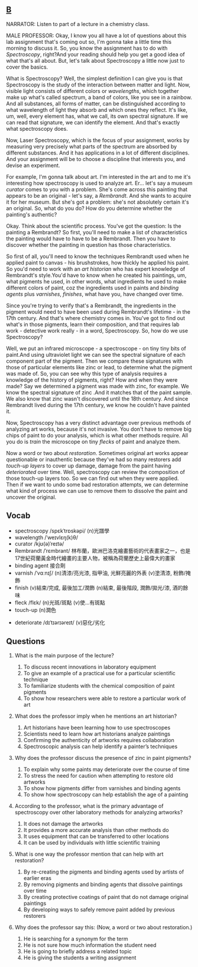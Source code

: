## [B](https://img.kmf.com/toefl/listening/audio/3be9a9c4cc3cc0fbb25233e34d6b35c6.mp3)

NARRATOR: Listen to part of a lecture in a chemistry class.

MALE PROFESSOR: Okay, I know you all have a lot of questions about this lab assignment that's coming out so, I'm gonna take a little time this morning to discuss it. So, you know the assignment has to do with *Spectroscopy*, right?And your reading should help you get a good idea of what that's all about. But, let's talk about Spectroscopy a little now just to cover the basics.

What is Spectroscopy? Well, the simplest definition I can give you is that Spectroscopy is the study of the interaction between matter and light. Now, visible light consists of different colors or *wavelengths*, which together make up what's called spectrum, a band of colors, like you see in a rainbow. And all substances, all forms of matter, can be distinguished according to what wavelength of light they absorb and which ones they reflect. It's like, um, well, every element has, what we call, its own spectral signature. If we can read that signature, we can identify the element. And that's exactly what spectroscopy does.

Now, Laser Spectroscopy, which is the focus of your assignment, works by measuring very precisely what parts of the spectrum are absorbed by different substances. And it has applications in a lot of different disciplines. And your assignment will be to choose a discipline that interests you, and devise an experiment.

For example, I'm gonna talk about art. I'm interested in the art and to me it's interesting how spectroscopy is used to analyze art. Er... let's say a museum *curator* comes to you with a problem. She's come across this painting that appears to be an original - let's say, a *Rembrandt*. And she wants to acquire it for her museum. But she's got a problem: she's not absolutely certain it's an original. So, what do you do? How do you determine whether the painting's authentic?

Okay. Think about the scientific process. You've got the question: Is the painting a Rembrandt? So first, you'll need to make a list of characteristics the painting would have to have to be a Rembrandt. Then you have to discover whether the painting in question has those characteristics.

So first of all, you'll need to know the techniques Rembrandt used when he applied paint to canvas - his brushstrokes, how thickly he applied his paint. So you'd need to work with an *art historian* who has expert knowledge of Rembrandt's style.You'd have to know when he created his paintings, um, what pigments he used, in other words, what ingredients he used to make different colors of paint, coz the ingredients used in paints and *binding agents* plus *varnishes*, *finishes*, what have you, have changed over time.

Since you're trying to verify that's a Rembrandt, the ingredients in the pigment would need to have been used during Rembrandt's lifetime - in the 17th century. And that's where chemistry comes in. You've got to find out what's in those pigments, learn their composition, and that requires lab work - detective work really - in a word, Spectroscopy. So, how do we use Spectroscopy?

Well, we put an infrared microscope - a spectroscope - on tiny tiny bits of paint.And using ultraviolet light we can see the spectral signature of each component part of the pigment. Then we compare these signatures with those of particular elements like zinc or lead, to determine what the pigment was made of. So, you can see why this type of analysis requires a knowledge of the history of pigments, right? How and when they were made? Say we determined a pigment was made with zinc, for example. We know the spectral signature of zinc .And it matches that of the paint sample. We also know that zinc wasn't discovered until the 18th century. And since Rembrandt lived during the 17th century, we know he couldn't have painted it.

Now, Spectroscopy has a very distinct advantage over previous methods of analyzing art works, because it's not invasive. You don't have to remove big chips of paint to do your analysis, which is what other methods require. All you do is *train* the microscope on tiny *flecks* of paint and analyze them.

Now a word or two about *restoration*. Sometimes original art works appear questionable or inauthentic because they've had so many restorers add *touch-up layers* to cover up damage, damage from the paint having *deteriorated* over time. Well, spectroscopy can review the composition of those touch-up layers too. So we can find out when they were applied. Then if we want to undo some bad restoration attempts, we can determine what kind of process we can use to remove them to dissolve the paint and uncover the original.

## Vocab
- spectroscopy /spɛkˈtrɒskəpi/ (n)光譜學
- wavelength /ˈweɪvlɛŋ(k)θ/ 
- curator /kjʊ(ə)ˈreɪtə/ 
- Rembrandt /ˈrɛmbrant/ 林布蘭，歐洲巴洛克繪畫藝術的代表畫家之一，也是17世紀荷蘭黃金時代繪畫的主要人物，被稱為荷蘭歷史上最偉大的畫家
- binding agent 接合劑
- varnish /ˈvɑːnɪʃ/ (n)清漆/亮光漆, 指甲油, 光鮮亮麗的外表 (v)塗清漆, 粉飾/掩飾
- finish (v)結束/完成, 最後加工/潤飾 (n)結束, 最後階段, 潤飾/拋光/漆, 酒的餘味
- fleck /flɛk/ (n)光斑/斑點 (v)使…有斑點
- touch-up (n)潤色
+ deteriorate /dɪˈtɪərɪəreɪt/ (v)惡化/劣化

## Questions
1. What is the main purpose of the lecture? 
	1. To discuss recent innovations in laboratory equipment
	1. To give an example of a practical use for a particular scientific technique
	1. To familiarize students with the chemical composition of paint pigments
	1. To show how researchers were able to restore a particular work of art

2. What does the professor imply when he mentions an art historian? 
	1. Art historians have been learning how to use spectroscopes
	1. Scientists need to learn how art historians analyze paintings
	1. Confirming the authenticity of artworks requires collaboration
	1. Spectroscopic analysis can help identify a painter’s techniques

3. Why does the professor discuss the presence of zinc in paint pigments? 
	1. To explain why some paints may deteriorate over the course of time
	1. To stress the need for caution when attempting to restore old artworks
	1. To show how pigments differ from varnishes and binding agents
	1. To show how spectroscopy can help establish the age of a painting

4. According to the professor, what is the primary advantage of spectroscopy over other laboratory methods for analyzing artworks? 
	1. It does not damage the artworks
	1. It provides a more accurate analysis than other methods do
	1. It uses equipment that can be transferred to other locations
	1. It can be used by individuals with little scientific training

5. What is one way the professor mention that can help with art restoration? 
	1. By re-creating the pigments and binding agents used by artists of earlier eras
	1. By removing pigments and binding agents that dissolve paintings over time
	1. By creating protective coatings of paint that do not damage original paintings
	1. By developing ways to safely remove paint added by previous restorers

6. Why does the professor say this: (Now, a word or two about restoration.)
	1. He is searching for a synonym for the term
	1. He is not sure how much information the student need
	1. He is going to briefly address a related topic
	1. He is giving the students a writing assignment


